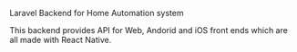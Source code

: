 Laravel Backend for Home Automation system

This backend  provides API for Web, Andorid and iOS front ends which are all made with React Native.